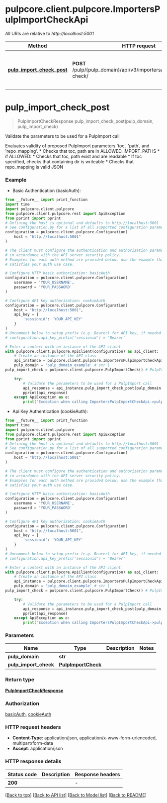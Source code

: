 # pulpcore.client.pulpcore.ImportersPulpImportCheckApi

All URIs are relative to *http://localhost:5001*

Method | HTTP request | Description
------------- | ------------- | -------------
[**pulp_import_check_post**](ImportersPulpImportCheckApi.md#pulp_import_check_post) | **POST** /pulp/{pulp_domain}/api/v3/importers/core/pulp/import-check/ | Validate the parameters to be used for a PulpImport call


# **pulp_import_check_post**
> PulpImportCheckResponse pulp_import_check_post(pulp_domain, pulp_import_check)

Validate the parameters to be used for a PulpImport call

Evaluates validity of proposed PulpImport parameters 'toc', 'path', and 'repo_mapping'.  * Checks that toc, path are in ALLOWED_IMPORT_PATHS * if ALLOWED:   * Checks that toc, path exist and are readable   * If toc specified, checks that containing dir is writeable * Checks that repo_mapping is valid JSON

### Example

* Basic Authentication (basicAuth):
```python
from __future__ import print_function
import time
import pulpcore.client.pulpcore
from pulpcore.client.pulpcore.rest import ApiException
from pprint import pprint
# Defining the host is optional and defaults to http://localhost:5001
# See configuration.py for a list of all supported configuration parameters.
configuration = pulpcore.client.pulpcore.Configuration(
    host = "http://localhost:5001"
)

# The client must configure the authentication and authorization parameters
# in accordance with the API server security policy.
# Examples for each auth method are provided below, use the example that
# satisfies your auth use case.

# Configure HTTP basic authorization: basicAuth
configuration = pulpcore.client.pulpcore.Configuration(
    username = 'YOUR_USERNAME',
    password = 'YOUR_PASSWORD'
)

# Configure API key authorization: cookieAuth
configuration = pulpcore.client.pulpcore.Configuration(
    host = "http://localhost:5001",
    api_key = {
        'sessionid': 'YOUR_API_KEY'
    }
)
# Uncomment below to setup prefix (e.g. Bearer) for API key, if needed
# configuration.api_key_prefix['sessionid'] = 'Bearer'

# Enter a context with an instance of the API client
with pulpcore.client.pulpcore.ApiClient(configuration) as api_client:
    # Create an instance of the API class
    api_instance = pulpcore.client.pulpcore.ImportersPulpImportCheckApi(api_client)
    pulp_domain = 'pulp_domain_example' # str | 
pulp_import_check = pulpcore.client.pulpcore.PulpImportCheck() # PulpImportCheck | 

    try:
        # Validate the parameters to be used for a PulpImport call
        api_response = api_instance.pulp_import_check_post(pulp_domain, pulp_import_check)
        pprint(api_response)
    except ApiException as e:
        print("Exception when calling ImportersPulpImportCheckApi->pulp_import_check_post: %s\n" % e)
```

* Api Key Authentication (cookieAuth):
```python
from __future__ import print_function
import time
import pulpcore.client.pulpcore
from pulpcore.client.pulpcore.rest import ApiException
from pprint import pprint
# Defining the host is optional and defaults to http://localhost:5001
# See configuration.py for a list of all supported configuration parameters.
configuration = pulpcore.client.pulpcore.Configuration(
    host = "http://localhost:5001"
)

# The client must configure the authentication and authorization parameters
# in accordance with the API server security policy.
# Examples for each auth method are provided below, use the example that
# satisfies your auth use case.

# Configure HTTP basic authorization: basicAuth
configuration = pulpcore.client.pulpcore.Configuration(
    username = 'YOUR_USERNAME',
    password = 'YOUR_PASSWORD'
)

# Configure API key authorization: cookieAuth
configuration = pulpcore.client.pulpcore.Configuration(
    host = "http://localhost:5001",
    api_key = {
        'sessionid': 'YOUR_API_KEY'
    }
)
# Uncomment below to setup prefix (e.g. Bearer) for API key, if needed
# configuration.api_key_prefix['sessionid'] = 'Bearer'

# Enter a context with an instance of the API client
with pulpcore.client.pulpcore.ApiClient(configuration) as api_client:
    # Create an instance of the API class
    api_instance = pulpcore.client.pulpcore.ImportersPulpImportCheckApi(api_client)
    pulp_domain = 'pulp_domain_example' # str | 
pulp_import_check = pulpcore.client.pulpcore.PulpImportCheck() # PulpImportCheck | 

    try:
        # Validate the parameters to be used for a PulpImport call
        api_response = api_instance.pulp_import_check_post(pulp_domain, pulp_import_check)
        pprint(api_response)
    except ApiException as e:
        print("Exception when calling ImportersPulpImportCheckApi->pulp_import_check_post: %s\n" % e)
```

### Parameters

Name | Type | Description  | Notes
------------- | ------------- | ------------- | -------------
 **pulp_domain** | **str**|  | 
 **pulp_import_check** | [**PulpImportCheck**](PulpImportCheck.md)|  | 

### Return type

[**PulpImportCheckResponse**](PulpImportCheckResponse.md)

### Authorization

[basicAuth](../README.md#basicAuth), [cookieAuth](../README.md#cookieAuth)

### HTTP request headers

 - **Content-Type**: application/json, application/x-www-form-urlencoded, multipart/form-data
 - **Accept**: application/json

### HTTP response details
| Status code | Description | Response headers |
|-------------|-------------|------------------|
**200** |  |  -  |

[[Back to top]](#) [[Back to API list]](../README.md#documentation-for-api-endpoints) [[Back to Model list]](../README.md#documentation-for-models) [[Back to README]](../README.md)

